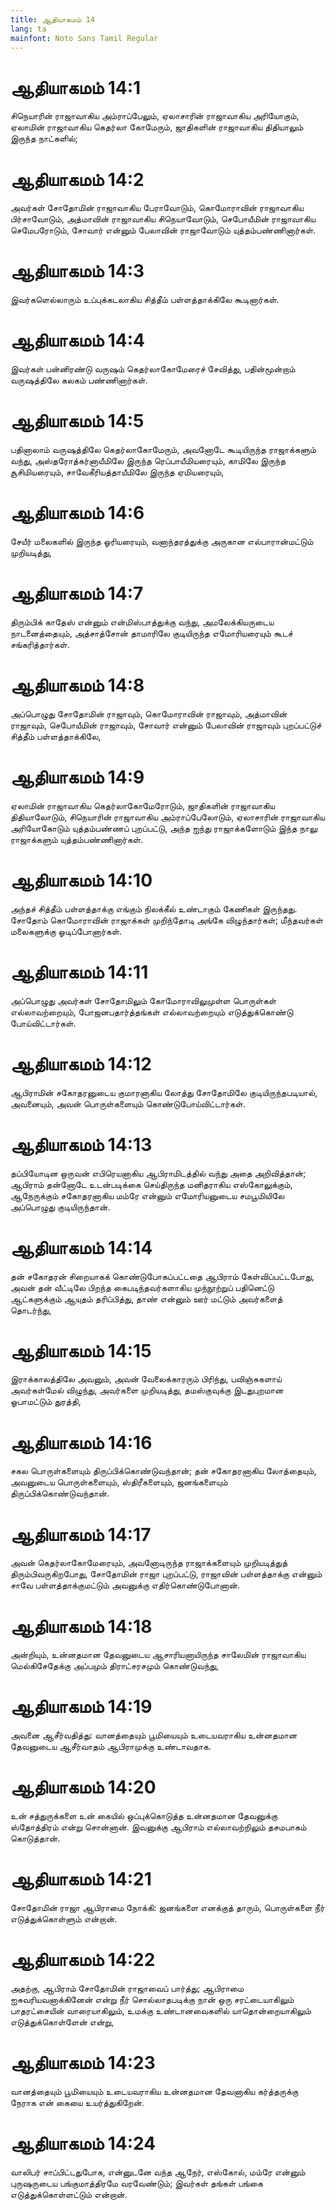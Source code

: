 ```yaml
---
title: ஆதியாகமம் 14
lang: ta
mainfont: Noto Sans Tamil Regular
---
```


# ஆதியாகமம் 14:1

சிநெயாரின் ராஜாவாகிய அம்ராப்பேலும், ஏலாசாரின் ராஜாவாகிய அரியோகும், ஏலாமின் ராஜாவாகிய கெதர்லா கோமேரும், ஜாதிகளின் ராஜாவாகிய திதியாலும் இருந்த நாட்களில்;

# ஆதியாகமம் 14:2

அவர்கள் சோதோமின் ராஜாவாகிய பேராவோடும், கொமோராவின் ராஜாவாகிய பிர்சாவோடும், அத்மாவின் ராஜாவாகிய சிநெயாவோடும், செபோயீமின் ராஜாவாகிய செமேபரோடும், சோவார் என்னும் பேலாவின் ராஜாவோடும் யுத்தம்பண்ணினார்கள்.

# ஆதியாகமம் 14:3

இவர்களெல்லாரும் உப்புக்கடலாகிய சித்தீம் பள்ளத்தாக்கிலே கூடினார்கள்.

# ஆதியாகமம் 14:4

இவர்கள் பன்னிரண்டு வருஷம் கெதர்லாகோமேரைச் சேவித்து, பதின்மூன்றாம் வருஷத்திலே கலகம் பண்ணினார்கள்.

# ஆதியாகமம் 14:5

பதினாலாம் வருஷத்திலே கெதர்லாகோமேரும், அவனோடே கூடியிருந்த ராஜாக்களும் வந்து, அஸ்தரோத்கர்னாயீமிலே இருந்த ரெப்பாயீமியரையும், காமிலே இருந்த சூசிமியரையும், சாவேகீரியத்தாயீமிலே இருந்த ஏமியரையும்,

# ஆதியாகமம் 14:6

சேயீர் மலைகளில் இருந்த ஓரியரையும், வனாந்தரத்துக்கு அருகான எல்பாரான்மட்டும் முறியடித்து,

# ஆதியாகமம் 14:7

திரும்பிக் காதேஸ் என்னும் என்மிஸ்பாத்துக்கு வந்து, அமலேக்கியருடைய நாடனைத்தையும், அத்சாத்சோன் தாமாரிலே குடியிருந்த எமோரியரையும் கூடச் சங்கரித்தார்கள்.

# ஆதியாகமம் 14:8

அப்பொழுது சோதோமின் ராஜாவும், கொமோராவின் ராஜாவும், அத்மாவின் ராஜாவும், செபோயீமின் ராஜாவும், சோவார் என்னும் பேலாவின் ராஜாவும் புறப்பட்டுச் சித்தீம் பள்ளத்தாக்கிலே,

# ஆதியாகமம் 14:9

ஏலாமின் ராஜாவாகிய கெதர்லாகோமேரோடும், ஜாதிகளின் ராஜாவாகிய திதியாலோடும், சிநெயாரின் ராஜாவாகிய அம்ராப்பேலோடும், ஏலாசாரின் ராஜாவாகிய அரியோகோடும் யுத்தம்பண்ணப் புறப்பட்டு, அந்த ஐந்து ராஜாக்களோடும் இந்த நாலு ராஜாக்களும் யுத்தம்பண்ணினார்கள்.

# ஆதியாகமம் 14:10

அந்தச் சித்தீம் பள்ளத்தாக்கு எங்கும் நிலக்கீல் உண்டாகும் கேணிகள் இருந்தது. சோதோம் கொமோராவின் ராஜாக்கள் முறிந்தோடி அங்கே விழுந்தார்கள்; மீந்தவர்கள் மலைகளுக்கு ஓடிப்போனார்கள்.

# ஆதியாகமம் 14:11

அப்பொழுது அவர்கள் சோதோமிலும் கோமோராவிலுமுள்ள பொருள்கள் எல்லாவற்றையும், போஜனபதார்த்தங்கள் எல்லாவற்றையும் எடுத்துக்கொண்டு போய்விட்டார்கள்.

# ஆதியாகமம் 14:12

ஆபிராமின் சகோதரனுடைய குமாரனாகிய லோத்து சோதோமிலே குடியிருந்தபடியால், அவனையும், அவன் பொருள்களையும் கொண்டுபோய்விட்டார்கள்.

# ஆதியாகமம் 14:13

தப்பியோடின ஒருவன் எபிரெயனாகிய ஆபிராமிடத்தில் வந்து அதை அறிவித்தான்; ஆபிராம் தன்னோடே உடன்படிக்கை செய்திருந்த மனிதராகிய எஸ்கோலுக்கும், ஆநேருக்கும் சகோதரனாகிய மம்ரே என்னும் எமோரியனுடைய சமபூமியிலே அப்பொழுது குடியிருந்தான்.

# ஆதியாகமம் 14:14

தன் சகோதரன் சிறையாகக் கொண்டுபோகப்பட்டதை ஆபிராம் கேள்விப்பட்டபோது, அவன் தன் வீட்டிலே பிறந்த கைபடிந்தவர்களாகிய முந்நூற்றுப் பதினெட்டு ஆட்களுக்கும் ஆயுதம் தரிப்பித்து, தாண் என்னும் ஊர் மட்டும் அவர்களைத் தொடர்ந்து,

# ஆதியாகமம் 14:15

இராக்காலத்திலே அவனும், அவன் வேலைக்காரரும் பிரிந்து, பவிஞ்சுகளாய் அவர்கள்மேல் விழுந்து, அவர்களை முறியடித்து, தமஸ்குவுக்கு இடதுபுறமான ஓபாமட்டும் துரத்தி,

# ஆதியாகமம் 14:16

சகல பொருள்களையும் திருப்பிக்கொண்டுவந்தான்; தன் சகோதரனாகிய லோத்தையும், அவனுடைய பொருள்களையும், ஸ்திரீகளையும், ஜனங்களையும் திருப்பிக்கொண்டுவந்தான்.

# ஆதியாகமம் 14:17

அவன் கெதர்லாகோமேரையும், அவனோடிருந்த ராஜாக்களையும் முறியடித்துத் திரும்பிவருகிறபோது, சோதோமின் ராஜா புறப்பட்டு, ராஜாவின் பள்ளத்தாக்கு என்னும் சாவே பள்ளத்தாக்குமட்டும் அவனுக்கு எதிர்கொண்டுபோனான்.

# ஆதியாகமம் 14:18

அன்றியும், உன்னதமான தேவனுடைய ஆசாரியனாயிருந்த சாலேமின் ராஜாவாகிய மெல்கிசேதேக்கு அப்பமும் திராட்சரசமும் கொண்டுவந்து,

# ஆதியாகமம் 14:19

அவனை ஆசீர்வதித்து: வானத்தையும் பூமியையும் உடையவராகிய உன்னதமான தேவனுடைய ஆசீர்வாதம் ஆபிராமுக்கு உண்டாவதாக.

# ஆதியாகமம் 14:20

உன் சத்துருக்களை உன் கையில் ஒப்புக்கொடுத்த உன்னதமான தேவனுக்கு ஸ்தோத்திரம் என்று சொன்னான். இவனுக்கு ஆபிராம் எல்லாவற்றிலும் தசமபாகம் கொடுத்தான்.

# ஆதியாகமம் 14:21

சோதோமின் ராஜா ஆபிராமை நோக்கி: ஜனங்களை எனக்குத் தாரும், பொருள்களை நீர் எடுத்துக்கொள்ளும் என்றான்.

# ஆதியாகமம் 14:22

அதற்கு, ஆபிராம் சோதோமின் ராஜாவைப் பார்த்து; ஆபிராமை ஐசுவரியவனாக்கினேன் என்று நீர் சொல்லாதபடிக்கு நான் ஒரு சரட்டையாகிலும் பாதரட்சையின் வாரையாகிலும், உமக்கு உண்டானவைகளில் யாதொன்றையாகிலும் எடுத்துக்கொள்ளேன் என்று,

# ஆதியாகமம் 14:23

வானத்தையும் பூமியையும் உடையவராகிய உன்னதமான தேவனாகிய கர்த்தருக்கு நேராக என் கையை உயர்த்துகிறேன்.

# ஆதியாகமம் 14:24

வாலிபர் சாப்பிட்டதுபோக, என்னுடனே வந்த ஆநேர், எஸ்கோல், மம்ரே என்னும் புருஷருடைய பங்குமாத்திரமே வரவேண்டும்; இவர்கள் தங்கள் பங்கை எடுத்துக்கொள்ளட்டும் என்றான்.

